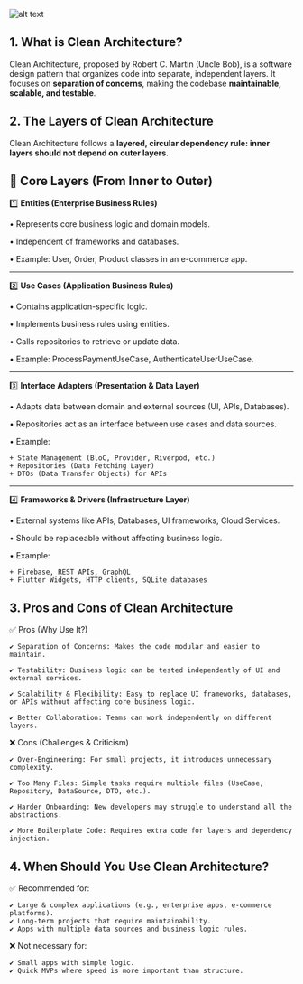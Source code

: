 ![alt text](image.png)

## 1. What is Clean Architecture?

Clean Architecture, proposed by Robert C. Martin (Uncle Bob), is a software design pattern that organizes code into separate, independent layers. It focuses on **separation of concerns**, making the codebase **maintainable, scalable, and testable**.

## 2. The Layers of Clean Architecture

Clean Architecture follows a **layered, circular dependency rule: inner layers should not depend on outer layers**.

## 📌 Core Layers (From Inner to Outer)

1️⃣ **Entities (Enterprise Business Rules)**

• Represents core business logic and domain models.

• Independent of frameworks and databases.

• Example: User, Order, Product classes in an e-commerce app.

---

2️⃣ **Use Cases (Application Business Rules)**

• Contains application-specific logic.

• Implements business rules using entities.

• Calls repositories to retrieve or update data.

• Example: ProcessPaymentUseCase, AuthenticateUserUseCase.

---

3️⃣ **Interface Adapters (Presentation & Data Layer)**

• Adapts data between domain and external sources (UI, APIs, Databases).

• Repositories act as an interface between use cases and data sources.

• Example:

    + State Management (BloC, Provider, Riverpod, etc.)
    + Repositories (Data Fetching Layer)
    + DTOs (Data Transfer Objects) for APIs

---

4️⃣ **Frameworks & Drivers (Infrastructure Layer)**

• External systems like APIs, Databases, UI frameworks, Cloud Services.

• Should be replaceable without affecting business logic.

• Example:

    + Firebase, REST APIs, GraphQL
    + Flutter Widgets, HTTP clients, SQLite databases

## 3. Pros and Cons of Clean Architecture

✅ Pros (Why Use It?)

    ✔ Separation of Concerns: Makes the code modular and easier to maintain.

    ✔ Testability: Business logic can be tested independently of UI and external services.

    ✔ Scalability & Flexibility: Easy to replace UI frameworks, databases, or APIs without affecting core business logic.

    ✔ Better Collaboration: Teams can work independently on different layers.

❌ Cons (Challenges & Criticism)

    ✔ Over-Engineering: For small projects, it introduces unnecessary complexity.

    ✔ Too Many Files: Simple tasks require multiple files (UseCase, Repository, DataSource, DTO, etc.).

    ✔ Harder Onboarding: New developers may struggle to understand all the abstractions.

    ✔ More Boilerplate Code: Requires extra code for layers and dependency injection.

## 4. When Should You Use Clean Architecture?

✅ Recommended for:

	✔ Large & complex applications (e.g., enterprise apps, e-commerce platforms).
	✔ Long-term projects that require maintainability.
	✔ Apps with multiple data sources and business logic rules.

❌ Not necessary for:

	✔ Small apps with simple logic.
	✔ Quick MVPs where speed is more important than structure.